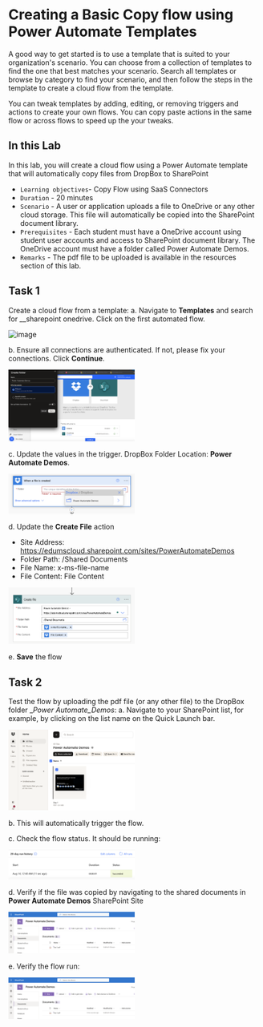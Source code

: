 # Creating a Basic Copy flow using Power Automate Templates

A good way to get started is to use a template that is suited to your organization's scenario. You can choose from a collection of templates to find the one that best matches your scenario. Search all templates or browse by category to find your scenario, and then follow the steps in the template to create a cloud flow from the template.

You can tweak templates by adding, editing, or removing triggers and actions to create your own flows. You can copy paste actions in the same flow or across flows to speed up the your tweaks.

## In this Lab

In this lab, you will create a cloud flow using a Power Automate template that will automatically copy files from DropBox to SharePoint

* `Learning objectives`- Copy Flow using SaaS Connectors
* `Duration` - 20 minutes
* `Scenario` - A user or application uploads a file to OneDrive or any other cloud storage. This file will automatically be copied into the SharePoint document library.
* `Prerequisites` - Each student must have a OneDrive account using student user accounts and access to SharePoint document library. The OneDrive account must have a folder called Power Automate Demos.
* `Remarks` - The pdf file to be uploaded is available in the resources section of this lab.


## Task 1

Create a cloud flow from a template:
  a. Navigate to __Templates__ and search for __sharepoint onedrive. Click on the first automated flow.

  <img src="https://github.com/user-attachments/assets/260ee0a4-7906-42b3-88c4-6dc5042f236c" alt="image" width="50%" height="50%">


  b. Ensure all connections are authenticated. If not, please fix your connections. Click __Continue__.

  <img src="images/image-1.png" alt="image" width="50%" height="50%">


  c. Update the values in the trigger. DropBox Folder Location: __Power Automate Demos__.
    
  <img src="images/image-2.png" alt="image" width="50%" height="50%">


  d. Update the __Create File__ action
  
  - Site Address: https://edumscloud.sharepoint.com/sites/PowerAutomateDemos
  - Folder Path: /Shared Documents
  - File Name: x-ms-file-name
  - File Content: File Content
 
  <img src="images/image-3.png" alt="image" width="50%" height="50%">


e. __Save__ the flow

## Task 2

Test the flow by uploading the pdf file (or any other file) to the DropBox folder __Power Automate_Demos_:
a. Navigate to your SharePoint list, for example, by clicking on the list name on the Quick Launch bar.

  <img src="images/image-4.png" alt="image" width="50%" height="50%">


b. This will automatically trigger the flow.

c. Check the flow status. It should be running:

  <img src="images/image-5.png" alt="image" width="50%" height="50%">


d. Verify if the file was copied by navigating to the shared documents in __Power Automate Demos__ SharePoint Site

  <img src="images/image-6.png" alt="image" width="50%" height="50%">


e. Verify the flow run:

  <img src="images/image-6.png" alt="image" width="50%" height="50%">
